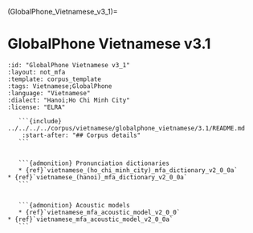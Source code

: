 
(GlobalPhone_Vietnamese_v3_1)=
# GlobalPhone Vietnamese v3.1

``````{corpus} GlobalPhone Vietnamese v3.1
:id: "GlobalPhone Vietnamese v3_1"
:layout: not_mfa
:template: corpus_template
:tags: Vietnamese;GlobalPhone
:language: "Vietnamese"
:dialect: "Hanoi;Ho Chi Minh City"
:license: "ELRA"

   ```{include} ../../../../corpus/vietnamese/globalphone_vietnamese/3.1/README.md
    :start-after: "## Corpus details"
   ```


   ```{admonition} Pronunciation dictionaries
   * {ref}`vietnamese_(ho_chi_minh_city)_mfa_dictionary_v2_0_0a`
* {ref}`vietnamese_(hanoi)_mfa_dictionary_v2_0_0a`
   ```


   ```{admonition} Acoustic models
   * {ref}`vietnamese_mfa_acoustic_model_v2_0_0`
* {ref}`vietnamese_mfa_acoustic_model_v2_0_0a`
   ```
``````

